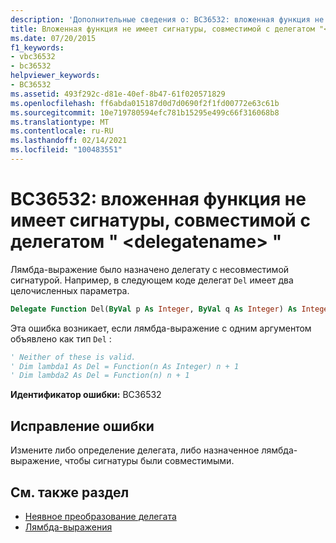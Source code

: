 ```yaml
---
description: 'Дополнительные сведения о: BC36532: вложенная функция не имеет сигнатуры, совместимой с делегатом " <delegatename> "'
title: Вложенная функция не имеет сигнатуры, совместимой с делегатом "<delegatename>"
ms.date: 07/20/2015
f1_keywords:
- vbc36532
- bc36532
helpviewer_keywords:
- BC36532
ms.assetid: 493f292c-d81e-40ef-8b47-61f020571829
ms.openlocfilehash: ff6abda015187d0d7d0690f2f1fd00772e63c61b
ms.sourcegitcommit: 10e719780594efc781b15295e499c66f316068b8
ms.translationtype: MT
ms.contentlocale: ru-RU
ms.lasthandoff: 02/14/2021
ms.locfileid: "100483551"
---
```

# <a name="bc36532-nested-function-does-not-have-a-signature-that-is-compatible-with-delegate-delegatename"></a>BC36532: вложенная функция не имеет сигнатуры, совместимой с делегатом " \<delegatename> "

Лямбда-выражение было назначено делегату с несовместимой сигнатурой. Например, в следующем коде делегат `Del` имеет два целочисленных параметра.

```vb
Delegate Function Del(ByVal p As Integer, ByVal q As Integer) As Integer
```

Эта ошибка возникает, если лямбда-выражение с одним аргументом объявлено как тип `Del` :

```vb
' Neither of these is valid.
' Dim lambda1 As Del = Function(n As Integer) n + 1
' Dim lambda2 As Del = Function(n) n + 1
```

**Идентификатор ошибки:** BC36532

## <a name="to-correct-this-error"></a>Исправление ошибки

Измените либо определение делегата, либо назначенное лямбда-выражение, чтобы сигнатуры были совместимыми.

## <a name="see-also"></a>См. также раздел

- [Неявное преобразование делегата](../../programming-guide/language-features/delegates/relaxed-delegate-conversion.md)
- [Лямбда-выражения](../../programming-guide/language-features/procedures/lambda-expressions.md)
